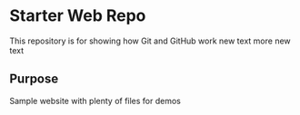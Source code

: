 # Starter Web Repo

This repository is for showing how Git and GitHub work
new text
more new text

## Purpose

Sample website with plenty of files for demos